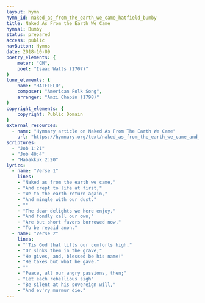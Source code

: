 ```yaml
---
layout: hymn
hymn_id: naked_as_from_the_earth_we_came_hatfield_bumby
title: Naked As From the Earth We Came
hymnal: Bumby
status: prepared
access: public
navButton: Hymns
date: 2018-10-09
poetry_elements: {
    meter: "CM",
    poet: "Isaac Watts (1707)"
}
tune_elements: {
    name: "HATFIELD",
    composer: "American Folk Song",
    arranger: "Amzi Chapin (1798)"
}
copyright_elements: {
    copyright: Public Domain
}
external_resources:
  - name: "Hymnary article on Naked As From The Earth We Came"
    url: "https://hymnary.org/text/naked_as_from_the_earth_we_came_and_cre"
scriptures:
  - "Job 1:21"
  - "Job 40:4"
  - "Habakkuk 2:20"
lyrics:
  - name: "Verse 1"
    lines:
    - "Naked as from the earth we came,"
    - "And crept to life at first,"
    - "We to the earth return again,"
    - "And mingle with our dust."
    - ""
    - "The dear delights we here enjoy,"
    - "And fondly call our own,"
    - "Are but short favors borrowed now,"
    - "To be repaid anon."
  - name: "Verse 2"
    lines:
    - "'Tis God that lifts our comforts high,"
    - "Or sinks them in the grave;"
    - "He gives, and, blessed be his name!"
    - "He takes but what he gave."
    - ""
    - "Peace, all our angry passions, then;"
    - "Let each rebellious sigh"
    - "Be silent at his sovereign will,"
    - "And ev'ry murmur die."
---
```


